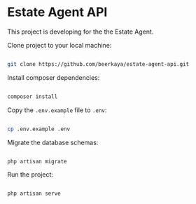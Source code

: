 
  

# Estate Agent API

  

This project is developing for the the Estate Agent.

  

Clone project to your local machine:

  

```bash

git clone https://github.com/beerkaya/estate-agent-api.git

```

  

Install composer dependencies:

  

```bash

composer install

```

  

Copy the `.env.example` file to `.env`:

  

```bash

cp .env.example .env

```

  

Migrate the database schemas:

  

```bash

php artisan migrate

```

  

Run the project:

  

```bash

php artisan serve

```
